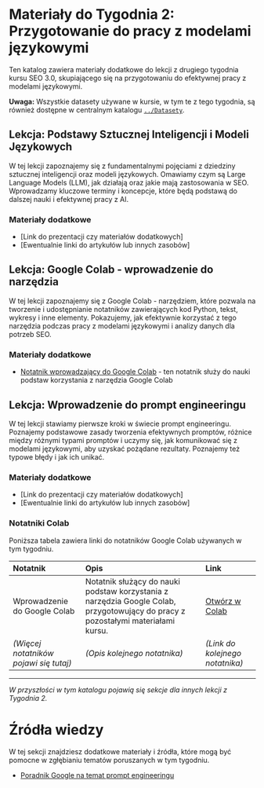# Materiały do Tygodnia 2: Przygotowanie do pracy z modelami językowymi

Ten katalog zawiera materiały dodatkowe do lekcji z drugiego tygodnia kursu SEO 3.0, skupiającego się na przygotowaniu do efektywnej pracy z modelami językowymi.

**Uwaga:** Wszystkie datasety używane w kursie, w tym te z tego tygodnia, są również dostępne w centralnym katalogu [`../Datasety`](../Datasety).

## Lekcja: Podstawy Sztucznej Inteligencji i Modeli Językowych

W tej lekcji zapoznajemy się z fundamentalnymi pojęciami z dziedziny sztucznej inteligencji oraz modeli językowych. Omawiamy czym są Large Language Models (LLM), jak działają oraz jakie mają zastosowania w SEO. Wprowadzamy kluczowe terminy i koncepcje, które będą podstawą do dalszej nauki i efektywnej pracy z AI.

### Materiały dodatkowe

*   [Link do prezentacji czy materiałów dodatkowych]
*   [Ewentualnie linki do artykułów lub innych zasobów]

## Lekcja: Google Colab - wprowadzenie do narzędzia

W tej lekcji zapoznajemy się z Google Colab - narzędziem, które pozwala na tworzenie i udostępnianie notatników zawierających kod Python, tekst, wykresy i inne elementy. Pokazujemy, jak efektywnie korzystać z tego narzędzia podczas pracy z modelami językowymi i analizy danych dla potrzeb SEO.

### Materiały dodatkowe

*   [Notatnik wprowadzający do Google Colab](https://colab.research.google.com/drive/1bi7TZAq_1Kr0fH5kDKluJSkRu8jRyMpJ?usp=sharing) - ten notatnik służy do nauki podstaw korzystania z narzędzia Google Colab

## Lekcja: Wprowadzenie do prompt engineeringu

W tej lekcji stawiamy pierwsze kroki w świecie prompt engineeringu. Poznajemy podstawowe zasady tworzenia efektywnych promptów, różnice między różnymi typami promptów i uczymy się, jak komunikować się z modelami językowymi, aby uzyskać pożądane rezultaty. Poznajemy też typowe błędy i jak ich unikać.

### Materiały dodatkowe

*   [Link do prezentacji czy materiałów dodatkowych]
*   [Ewentualnie linki do artykułów lub innych zasobów]

### Notatniki Colab

Poniższa tabela zawiera linki do notatników Google Colab używanych w tym tygodniu.

| Notatnik                            | Opis                                                                                                                                                    | Link                                                                                         |
| :---------------------------------- | :------------------------------------------------------------------------------------------------------------------------------------------------------ | :------------------------------------------------------------------------------------------- |
| Wprowadzenie do Google Colab        | Notatnik służący do nauki podstaw korzystania z narzędzia Google Colab, przygotowujący do pracy z pozostałymi materiałami kursu.                        | [Otwórz w Colab](https://colab.research.google.com/drive/1bi7TZAq_1Kr0fH5kDKluJSkRu8jRyMpJ?usp=sharing) |
| *(Więcej notatników pojawi się tutaj)* | *(Opis kolejnego notatnika)*                                                                                                                            | *(Link do kolejnego notatnika)*                                                               |

---

*W przyszłości w tym katalogu pojawią się sekcje dla innych lekcji z Tygodnia 2.*

# Źródła wiedzy

W tej sekcji znajdziesz dodatkowe materiały i źródła, które mogą być pomocne w zgłębianiu tematów poruszanych w tym tygodniu.

*   [Poradnik Google na temat prompt engineeringu](https://www.kaggle.com/whitepaper-prompt-engineering)

